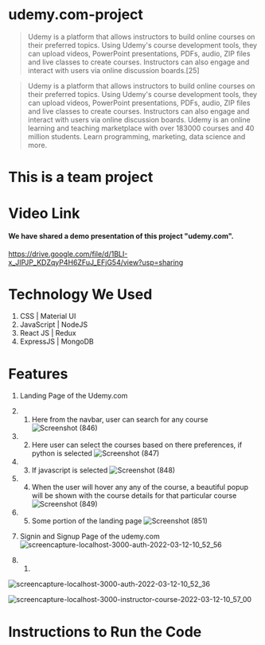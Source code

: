 # udemy.com-project
> Udemy is a platform that allows instructors to build online courses on their preferred topics. Using Udemy's course development tools, they can upload videos, PowerPoint presentations, PDFs, audio, ZIP files and live classes to create courses. Instructors can also engage and interact with users via online discussion boards.[25]

> Udemy is a platform that allows instructors to build online courses on their preferred topics. Using Udemy's course development tools, they can upload videos, PowerPoint presentations, PDFs, audio, ZIP files and live classes to create courses. Instructors can also engage and interact with users via online discussion boards.
> Udemy is an online learning and teaching marketplace with over 183000 courses and 40 million students. Learn programming, marketing, data science and more.
# This is a team project
# Video Link
#### We have shared a demo presentation of this project "udemy.com".
https://drive.google.com/file/d/1BLI-x_JIPJP_KDZqyP4H6ZFuJ_EFjG54/view?usp=sharing
# Technology We Used
1. CSS | Material UI
2. JavaScript | NodeJS
3. React JS | Redux
4. ExpressJS | MongoDB
# Features
1. Landing Page of the Udemy.com
1. 1. Here from the navbar, user can search for any course
![Screenshot (846)](https://user-images.githubusercontent.com/65801101/158005211-cf4f40a0-dfbf-4d18-ad0c-977fe5b6f559.png)

1. 2. Here user can select the courses based on there preferences, if python is selected
![Screenshot (847)](https://user-images.githubusercontent.com/65801101/158005230-6415e4f8-dfe5-4fc1-bd1d-a97f1d93ea30.png)
1. 3. If javascript is selected
![Screenshot (848)](https://user-images.githubusercontent.com/65801101/158005240-4c0ce34e-f514-4bbc-9399-9d0b50e1303c.png)
1. 4. When the user will hover any any of the course, a beautiful popup will be shown with the course details for that particular course
![Screenshot (849)](https://user-images.githubusercontent.com/65801101/158005255-a9514261-fa3e-476d-a27e-a7116eb79d4e.png)
1. 5. Some portion of the landing page
![Screenshot (851)](https://user-images.githubusercontent.com/65801101/158005257-e6f652a4-d9b7-47f2-8250-77c28cd0c34f.png)
2. Signin and Signup Page of the udemy.com
![screencapture-localhost-3000-auth-2022-03-12-10_52_56](https://user-images.githubusercontent.com/65801101/158005269-1396727b-6b0b-498a-9313-9d99deead265.png)
2. 1. 

![screencapture-localhost-3000-auth-2022-03-12-10_52_36](https://user-images.githubusercontent.com/65801101/158005520-affb878e-002b-4f73-9cb6-fa3c91f9970a.png)

![screencapture-localhost-3000-instructor-course-2022-03-12-10_57_00](https://user-images.githubusercontent.com/65801101/158005267-60971248-0460-4cf2-8d01-fe3147589b1a.png)


# Instructions to Run the Code
